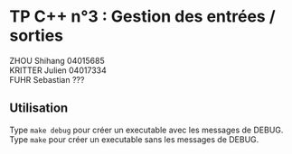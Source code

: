 # TP C++ n°3 : Gestion des entrées / sorties

ZHOU Shihang 04015685  
KRITTER Julien 04017334  
FUHR Sebastian ???

## Utilisation

Type `make debug` pour créer un executable avec les messages de DEBUG.  
Type `make` pour créer un executable sans les messages de DEBUG.